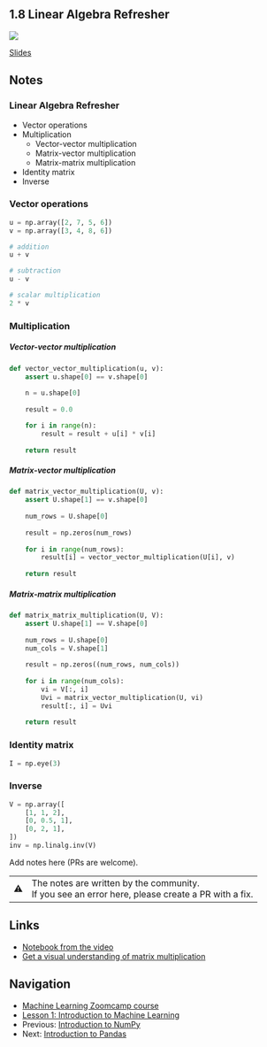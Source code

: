 ## 1.8 Linear Algebra Refresher

<a href="https://www.youtube.com/watch?v=zZyKUeOR4Gg&list=PL3MmuxUbc_hIhxl5Ji8t4O6lPAOpHaCLR&index=8"><img src="images/thumbnail-1-08.jpg"></a>

[Slides](https://www.slideshare.net/AlexeyGrigorev/ml-zoomcamp-18-linear-algebra-refresher)


## Notes

### Linear Algebra Refresher
* Vector operations
* Multiplication
  * Vector-vector multiplication
  * Matrix-vector multiplication
  * Matrix-matrix multiplication
* Identity matrix
* Inverse

### Vector operations
~~~~python
u = np.array([2, 7, 5, 6])
v = np.array([3, 4, 8, 6])

# addition 
u + v

# subtraction 
u - v

# scalar multiplication 
2 * v
~~~~
### Multiplication

#####  Vector-vector multiplication

~~~~python
def vector_vector_multiplication(u, v):
    assert u.shape[0] == v.shape[0]
    
    n = u.shape[0]
    
    result = 0.0

    for i in range(n):
        result = result + u[i] * v[i]
    
    return result
~~~~

#####  Matrix-vector multiplication

~~~~python
def matrix_vector_multiplication(U, v):
    assert U.shape[1] == v.shape[0]
    
    num_rows = U.shape[0]
    
    result = np.zeros(num_rows)
    
    for i in range(num_rows):
        result[i] = vector_vector_multiplication(U[i], v)
    
    return result
~~~~

#####  Matrix-matrix multiplication

~~~~python
def matrix_matrix_multiplication(U, V):
    assert U.shape[1] == V.shape[0]
    
    num_rows = U.shape[0]
    num_cols = V.shape[1]
    
    result = np.zeros((num_rows, num_cols))
    
    for i in range(num_cols):
        vi = V[:, i]
        Uvi = matrix_vector_multiplication(U, vi)
        result[:, i] = Uvi
    
    return result
~~~~
### Identity matrix

~~~~python
I = np.eye(3)
~~~~
### Inverse
~~~~python
V = np.array([
    [1, 1, 2],
    [0, 0.5, 1], 
    [0, 2, 1],
])
inv = np.linalg.inv(V)
~~~~


Add notes here (PRs are welcome).

<table>
   <tr>
      <td>⚠️</td>
      <td>
         The notes are written by the community. <br>
         If you see an error here, please create a PR with a fix.
      </td>
   </tr>
</table>

## Links

* [Notebook from the video](notebooks/08-linear-algebra.ipynb)
* [Get a visual understanding of matrix multiplication](http://matrixmultiplication.xyz/)


## Navigation

* [Machine Learning Zoomcamp course](../)
* [Lesson 1: Introduction to Machine Learning](./)
* Previous: [Introduction to NumPy](07-numpy.md)
* Next: [Introduction to Pandas](09-pandas.md)

